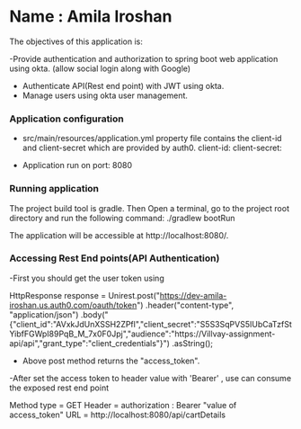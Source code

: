# Name : Amila Iroshan

The objectives of this application is:

-Provide authentication and authorization to spring boot web application using okta. (allow social login along with Google) 
- Authenticate API(Rest end point) with JWT using okta.
- Manage users using okta user management.

### Application configuration

- src/main/resources/application.yml property file contains the client-id and client-secret which are provided by auth0. 
	client-id: 
    client-secret: 

- Application run on port: 8080

### Running application
The project build tool is gradle.
Then Open a terminal, go to the project root directory and run the following command:
./gradlew bootRun

The application will be accessible at http://localhost:8080/.




### Accessing Rest End points(API Authentication)

-First you should get the user token using 

HttpResponse<String> response = Unirest.post("https://dev-amila-iroshan.us.auth0.com/oauth/token")
  .header("content-type", "application/json")
  .body("{\"client_id\":\"AVxkJdUnXSSH2ZPfl\",\"client_secret\":\"S5S3SqPVS5IUbCaTzfStYibfFGWpI89PqB_M_7x0F0Jpj\",\"audience\":\"https://Villvay-assignment-api/api\",\"grant_type\":\"client_credentials\"}")
  .asString();


- Above post method returns the  "access_token".

-After set the access token to header value with 'Bearer' , use can consume the exposed rest end point

Method type = GET
Header = authorization : Bearer "value of access_token"
URL = http://localhost:8080/api/cartDetails









